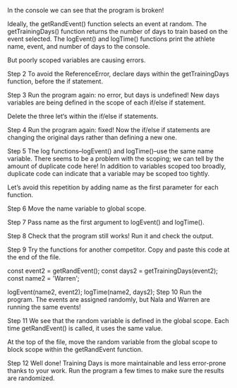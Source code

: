 In the console we can see that the program is broken!

Ideally, the getRandEvent() function selects an event at random. The getTrainingDays() function returns the number of days to train based on the event selected. The logEvent() and logTime() functions print the athlete name, event, and number of days to the console.

But poorly scoped variables are causing errors.

Step 2
To avoid the ReferenceError, declare days within the getTrainingDays function, before the if statement.

Step 3
Run the program again: no error, but days is undefined! New days variables are being defined in the scope of each if/else if statement.

Delete the three let‘s within the if/else if statements.

Step 4
Run the program again: fixed! Now the if/else if statements are changing the original days rather than defining a new one.

Step 5
The log functions–logEvent() and logTime()–use the same name variable. There seems to be a problem with the scoping; we can tell by the amount of duplicate code here! In addition to variables scoped too broadly, duplicate code can indicate that a variable may be scoped too tightly.

Let’s avoid this repetition by adding name as the first parameter for each function.

Step 6
Move the name variable to global scope.

Step 7
Pass name as the first argument to logEvent() and logTime().

Step 8
Check that the program still works! Run it and check the output.

Step 9
Try the functions for another competitor. Copy and paste this code at the end of the file.

const event2 = getRandEvent();
const days2 = getTrainingDays(event2);
const name2 = 'Warren';
 
logEvent(name2, event2);
logTime(name2, days2);
Step 10
Run the program. The events are assigned randomly, but Nala and Warren are running the same events!

Step 11
We see that the random variable is defined in the global scope. Each time getRandEvent() is called, it uses the same value.

At the top of the file, move the random variable from the global scope to block scope within the getRandEvent function.

Step 12
Well done! Training Days is more maintainable and less error-prone thanks to your work. Run the program a few times to make sure the results are randomized.

